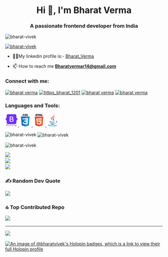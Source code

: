 <h1 align="center">Hi 👋, I'm Bharat Verma</h1>
<h3 align="center">A passionate frontend developer from India</h3>

<p align="left"> <img src="https://komarev.com/ghpvc/?username=bharat-vivek&label=Profile%20views&color=0e75b6&style=flat" alt="bharat-vivek" /> </p>

<p align="left"> <a href="https://github.com/ryo-ma/github-profile-trophy"><img src="https://github-profile-trophy.vercel.app/?username=bharat-vivek" alt="bharat-vivek" /></a> </p>

- 👨‍💻My linkedin profile is:- [Bharat_Verma](https://www.linkedin.com/in/bharat1201/)

- 📫 How to reach me **Bharatvermar14@gmail.com**

<h3 align="left">Connect with me:</h3>
<p align="left">
<a href="https://www.linkedin.com/in/bharat-verma-902116254/" target="blank"><img align="center" src="https://raw.githubusercontent.com/rahuldkjain/github-profile-readme-generator/master/src/images/icons/Social/linked-in-alt.svg" alt="bharat verma" height="30" width="40" /></a>
<a href="https://instagram.com/https_bharat_1201" target="blank"><img align="center" src="https://raw.githubusercontent.com/rahuldkjain/github-profile-readme-generator/master/src/images/icons/Social/instagram.svg" alt="https_bharat_1201" height="30" width="40" /></a>
<a href="https://www.hackerrank.com/profile/bharatvermar14" target="blank"><img align="center" src="https://raw.githubusercontent.com/rahuldkjain/github-profile-readme-generator/master/src/images/icons/Social/hackerrank.svg" alt="bharat verma" height="30" width="40" /></a>
<a href="https://leetcode.com/bharatvermar14/ target="blank"><img align="center" src="https://raw.githubusercontent.com/rahuldkjain/github-profile-readme-generator/master/src/images/icons/Social/leet-code.svg" alt="bharat verma" height="30" width="40" /></a>
</p>

              
<h3 align="left">Languages and Tools:</h3>
<p align="left"> <a href="https://getbootstrap.com" target="_blank" rel="noreferrer"> <img src="https://raw.githubusercontent.com/devicons/devicon/master/icons/bootstrap/bootstrap-plain-wordmark.svg" alt="bootstrap" width="40" height="40"/> </a> <a href="https://www.w3schools.com/css/" target="_blank" rel="noreferrer"> <img src="https://raw.githubusercontent.com/devicons/devicon/master/icons/css3/css3-original-wordmark.svg" alt="css3" width="40" height="40"/> </a> <a href="https://www.w3.org/html/" target="_blank" rel="noreferrer"> <img src="https://raw.githubusercontent.com/devicons/devicon/master/icons/html5/html5-original-wordmark.svg" alt="html5" width="40" height="40"/> </a> <a href="https://www.java.com" target="_blank" rel="noreferrer"> <img src="https://raw.githubusercontent.com/devicons/devicon/master/icons/java/java-original.svg" alt="java" width="40" height="40"/> </a> </p>

<p><img align="left" src="https://github-readme-stats.vercel.app/api/top-langs?username=bharat-vivek&show_icons=true&locale=en&layout=compact" alt="bharat-vivek" /></p>

<p>&nbsp;<img align="center" src="https://github-readme-stats.vercel.app/api?username=bharat-vivek&show_icons=true&locale=en" alt="bharat-vivek" /></p>

<p><img align="center" src="https://github-readme-streak-stats.herokuapp.com/?user=bharat-vivek&" alt="bharat-vivek" /></p>


![](https://github-readme-stats.vercel.app/api?username=Bharat-vivek&theme=dark&hide_border=false&include_all_commits=true&count_private=true)<br/>
![](https://nirzak-streak-stats.vercel.app/?user=Bharat-vivek&theme=dark&hide_border=false)<br/>
![](https://github-readme-stats.vercel.app/api/top-langs/?username=Bharat-vivek&theme=dark&hide_border=false&include_all_commits=true&count_private=true&layout=compact)

### ✍️ Random Dev Quote
![](https://quotes-github-readme.vercel.app/api?type=horizontal&theme=radical)

### 🔝 Top Contributed Repo
![](https://github-contributor-stats.vercel.app/api?username=Bharat-vivek&limit=5&theme=dark&combine_all_yearly_contributions=true)

---
[![](https://visitcount.itsvg.in/api?id=Bharat-vivek&icon=0&color=0)](https://visitcount.itsvg.in)

[![An image of @bharatvivek's Holopin badges, which is a link to view their full Holopin profile](https://holopin.me/bharatvivek)](https://holopin.io/@bharatvivek)

 
